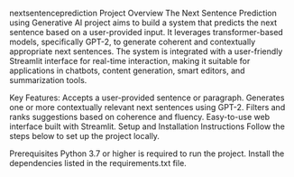 nextsentenceprediction
Project Overview
The Next Sentence Prediction using Generative AI project aims to build a system that predicts the next sentence based on a user-provided input. It leverages transformer-based models, specifically GPT-2, to generate coherent and contextually appropriate next sentences. The system is integrated with a user-friendly Streamlit interface for real-time interaction, making it suitable for applications in chatbots, content generation, smart editors, and summarization tools.

Key Features:
Accepts a user-provided sentence or paragraph.
Generates one or more contextually relevant next sentences using GPT-2.
Filters and ranks suggestions based on coherence and fluency.
Easy-to-use web interface built with Streamlit.
Setup and Installation Instructions
Follow the steps below to set up the project locally.

Prerequisites
Python 3.7 or higher is required to run the project.
Install the dependencies listed in the requirements.txt file.
